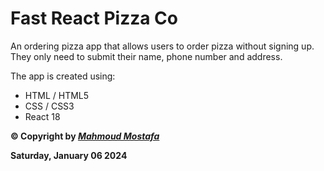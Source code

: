 # Fast React Pizza Co

An ordering pizza app that allows users to order pizza without signing up. They only need to submit their name, phone number and address.

The app is created using:

-   HTML / HTML5
-   CSS / CSS3
-   React 18

**© Copyright by _[Mahmoud Mostafa](https://pph.me/mahmoudmostafa)_**

**Saturday, January 06 2024**
